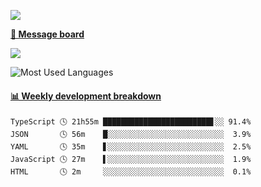 [![](https://count.getloli.com/get/@SmaIIstars.github.readme)](https://count.getloli.com/)


[**💬 Message board**](https://chat.getloli.com/room/@SmaIIstars.github)

[![](https://chat.getloli.com/room/@SmaIIstars.github/svg?width=600&height=100&limit=20&theme=light&fontSize=14)](https://chat.getloli.com/room/@SmaIIstars.github)


![Most Used Languages](https://github-readme-stats.vercel.app/api/top-langs/?username=SmaIIstars&theme=dark&layout=compact)

<!-- waka-box start -->
#### <a href="https://gist.github.com/e31f5e1b7a15ee54e2fc8fca68aa5e2b" target="_blank">📊 Weekly development breakdown</a>
```text
TypeScript 🕓 21h55m ████████████████████████▋░░ 91.4%
JSON       🕓 56m    █░░░░░░░░░░░░░░░░░░░░░░░░░░  3.9%
YAML       🕓 35m    ▋░░░░░░░░░░░░░░░░░░░░░░░░░░  2.5%
JavaScript 🕓 27m    ▌░░░░░░░░░░░░░░░░░░░░░░░░░░  1.9%
HTML       🕓 2m     ░░░░░░░░░░░░░░░░░░░░░░░░░░░  0.1%
```
<!-- Powered by https://github.com/YouEclipse/waka-box-go . -->
<!-- waka-box end -->
